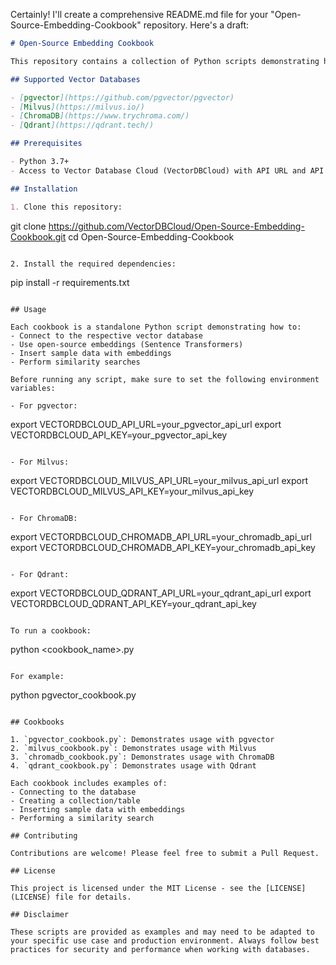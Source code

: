 Certainly! I'll create a comprehensive README.md file for your "Open-Source-Embedding-Cookbook" repository. Here's a draft:

```markdown
# Open-Source Embedding Cookbook

This repository contains a collection of Python scripts demonstrating how to use open-source embeddings with various vector databases. These cookbooks provide practical examples for data ingestion and similarity search using popular vector databases.

## Supported Vector Databases

- [pgvector](https://github.com/pgvector/pgvector)
- [Milvus](https://milvus.io/)
- [ChromaDB](https://www.trychroma.com/)
- [Qdrant](https://qdrant.tech/)

## Prerequisites

- Python 3.7+
- Access to Vector Database Cloud (VectorDBCloud) with API URL and API key for each database

## Installation

1. Clone this repository:
   ```
   git clone https://github.com/VectorDBCloud/Open-Source-Embedding-Cookbook.git
   cd Open-Source-Embedding-Cookbook
   ```

2. Install the required dependencies:
   ```
   pip install -r requirements.txt
   ```

## Usage

Each cookbook is a standalone Python script demonstrating how to:
- Connect to the respective vector database
- Use open-source embeddings (Sentence Transformers)
- Insert sample data with embeddings
- Perform similarity searches

Before running any script, make sure to set the following environment variables:

- For pgvector:
  ```
  export VECTORDBCLOUD_API_URL=your_pgvector_api_url
  export VECTORDBCLOUD_API_KEY=your_pgvector_api_key
  ```

- For Milvus:
  ```
  export VECTORDBCLOUD_MILVUS_API_URL=your_milvus_api_url
  export VECTORDBCLOUD_MILVUS_API_KEY=your_milvus_api_key
  ```

- For ChromaDB:
  ```
  export VECTORDBCLOUD_CHROMADB_API_URL=your_chromadb_api_url
  export VECTORDBCLOUD_CHROMADB_API_KEY=your_chromadb_api_key
  ```

- For Qdrant:
  ```
  export VECTORDBCLOUD_QDRANT_API_URL=your_qdrant_api_url
  export VECTORDBCLOUD_QDRANT_API_KEY=your_qdrant_api_key
  ```

To run a cookbook:

```
python <cookbook_name>.py
```

For example:
```
python pgvector_cookbook.py
```

## Cookbooks

1. `pgvector_cookbook.py`: Demonstrates usage with pgvector
2. `milvus_cookbook.py`: Demonstrates usage with Milvus
3. `chromadb_cookbook.py`: Demonstrates usage with ChromaDB
4. `qdrant_cookbook.py`: Demonstrates usage with Qdrant

Each cookbook includes examples of:
- Connecting to the database
- Creating a collection/table
- Inserting sample data with embeddings
- Performing a similarity search

## Contributing

Contributions are welcome! Please feel free to submit a Pull Request.

## License

This project is licensed under the MIT License - see the [LICENSE](LICENSE) file for details.

## Disclaimer

These scripts are provided as examples and may need to be adapted to your specific use case and production environment. Always follow best practices for security and performance when working with databases.
```
